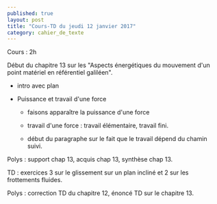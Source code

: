 ```yaml
---
published: true
layout: post
title: "Cours-TD du jeudi 12 janvier 2017"
category: cahier_de_texte
---
```

Cours : 2h

Début du chapitre 13 sur les "Aspects énergétiques du mouvement d'un point matériel en référentiel galiléen".

- intro avec plan

- Puissance et travail d'une force

  - faisons apparaître la puissance d'une force

  - travail d'une force : travail élémentaire, travail fini.

  - début du paragraphe sur le fait que le travail dépend du chamin suivi.

Polys : support chap 13, acquis chap 13, synthèse chap 13.

TD : exercices 3 sur le glissement sur un plan incliné et 2 sur les frottements fluides.

Polys : correction TD du chapitre 12, énoncé TD sur le chapitre 13.

